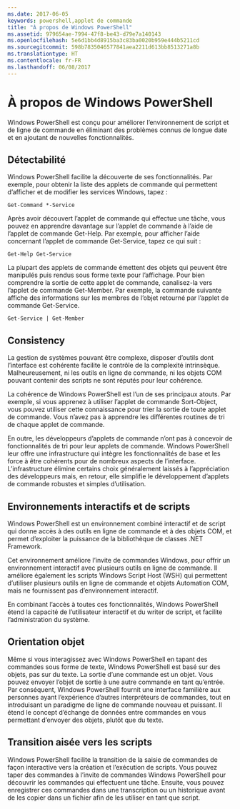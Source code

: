 ```yaml
---
ms.date: 2017-06-05
keywords: powershell,applet de commande
title: "À propos de Windows PowerShell"
ms.assetid: 979654ae-7994-47f8-be43-d79e7a140143
ms.openlocfilehash: 5e6d1bb4d8915ba3c83ba0020b959e444b5211cd
ms.sourcegitcommit: 598b7835046577841aea2211d613bb8513271a8b
ms.translationtype: HT
ms.contentlocale: fr-FR
ms.lasthandoff: 06/08/2017
---
```

# <a name="about-windows-powershell"></a>À propos de Windows PowerShell
Windows PowerShell est conçu pour améliorer l’environnement de script et de ligne de commande en éliminant des problèmes connus de longue date et en ajoutant de nouvelles fonctionnalités.

## <a name="discoverability"></a>Détectabilité
Windows PowerShell facilite la découverte de ses fonctionnalités. Par exemple, pour obtenir la liste des applets de commande qui permettent d’afficher et de modifier les services Windows, tapez :

```
Get-Command *-Service
```

Après avoir découvert l’applet de commande qui effectue une tâche, vous pouvez en apprendre davantage sur l’applet de commande à l’aide de l’applet de commande Get-Help. Par exemple, pour afficher l’aide concernant l’applet de commande Get-Service, tapez ce qui suit :

```
Get-Help Get-Service
```
La plupart des applets de commande émettent des objets qui peuvent être manipulés puis rendus sous forme texte pour l’affichage. Pour bien comprendre la sortie de cette applet de commande, canalisez-la vers l’applet de commande Get-Member. Par exemple, la commande suivante affiche des informations sur les membres de l’objet retourné par l’applet de commande Get-Service.

```
Get-Service | Get-Member
```

## <a name="consistency"></a>Consistency
La gestion de systèmes pouvant être complexe, disposer d’outils dont l’interface est cohérente facilite le contrôle de la complexité intrinsèque. Malheureusement, ni les outils en ligne de commande, ni les objets COM pouvant contenir des scripts ne sont réputés pour leur cohérence.

La cohérence de Windows PowerShell est l’un de ses principaux atouts. Par exemple, si vous apprenez à utiliser l’applet de commande Sort-Object, vous pouvez utiliser cette connaissance pour trier la sortie de toute applet de commande. Vous n’avez pas à apprendre les différentes routines de tri de chaque applet de commande.

En outre, les développeurs d’applets de commande n’ont pas à concevoir de fonctionnalités de tri pour leur applets de commande. Windows PowerShell leur offre une infrastructure qui intègre les fonctionnalités de base et les force à être cohérents pour de nombreux aspects de l’interface. L’infrastructure élimine certains choix généralement laissés à l’appréciation des développeurs mais, en retour, elle simplifie le développement d’applets de commande robustes et simples d’utilisation.

## <a name="interactive-and-scripting-environments"></a>Environnements interactifs et de scripts
Windows PowerShell est un environnement combiné interactif et de script qui donne accès à des outils en ligne de commande et à des objets COM, et permet d’exploiter la puissance de la bibliothèque de classes .NET Framework.

Cet environnement améliore l’invite de commandes Windows, pour offrir un environnement interactif avec plusieurs outils en ligne de commande. Il améliore également les scripts Windows Script Host (WSH) qui permettent d’utiliser plusieurs outils en ligne de commande et objets Automation COM, mais ne fournissent pas d’environnement interactif.

En combinant l’accès à toutes ces fonctionnalités, Windows PowerShell étend la capacité de l’utilisateur interactif et du writer de script, et facilite l’administration du système.

## <a name="object-orientation"></a>Orientation objet
Même si vous interagissez avec Windows PowerShell en tapant des commandes sous forme de texte, Windows PowerShell est basé sur des objets, pas sur du texte. La sortie d’une commande est un objet. Vous pouvez envoyer l’objet de sortie à une autre commande en tant qu’entrée. Par conséquent, Windows PowerShell fournit une interface familière aux personnes ayant l’expérience d’autres interpréteurs de commandes, tout en introduisant un paradigme de ligne de commande nouveau et puissant. Il étend le concept d’échange de données entre commandes en vous permettant d’envoyer des objets, plutôt que du texte.

## <a name="easy-transition-to-scripting"></a>Transition aisée vers les scripts
Windows PowerShell facilite la transition de la saisie de commandes de façon interactive vers la création et l’exécution de scripts. Vous pouvez taper des commandes à l’invite de commandes Windows PowerShell pour découvrir les commandes qui effectuent une tâche. Ensuite, vous pouvez enregistrer ces commandes dans une transcription ou un historique avant de les copier dans un fichier afin de les utiliser en tant que script.

